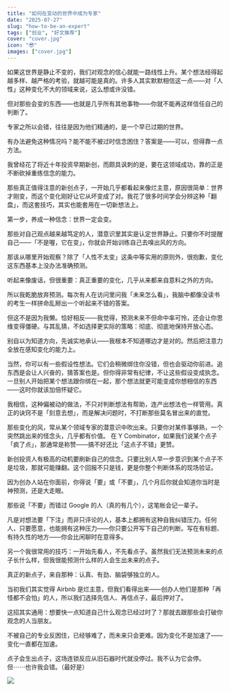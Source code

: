 ```yaml
---
title: "如何在变动的世界中成为专家"
date: "2025-07-27"
slug: "how-to-be-an-expert"
tags: ["创业", "好文推荐"]
cover: "cover.jpg"
icon: "😎"
images: ["cover.jpg"]
---
```

如果这世界是静止不变的，我们对观念的信心就能一路线性上升。某个想法经得起越多样、越严格的考验，就越可能是真的。许多人其实默默相信这一点——对「人性」这种变化不大的领域来说，这么想或许没错。



但对那些会变的东西——也就是几乎所有其他事物——你就不能再这样信任自己的判断了。



专家之所以会错，往往是因为他们精通的，是一个早已过期的世界。



有办法避免这种情况吗？能不能不被过时信念困住？答案是——可以，但得靠一点方法。



我曾经花了将近十年投资早期新创，而颇具讽刺的是，要在这领域成功，靠的正是不断砍掉重练信念的能力。



那些真正值得注意的新创点子，一开始几乎都看起来像烂主意，原因很简单：世界才刚变，而这个变化刚好让它从坏变成了对。我花了很多时间学会分辨这种「翻盘」，而这套技巧，其实也能套用在一切新想法上。



第一步，养成一种信念：世界一定会变。



那些对自己观点越来越笃定的人，潜意识里其实是认定世界静止。只要你不时提醒自己——「不是喔，它在变」，你就会开始训练自己去嗅出风的方向。



那该从哪里开始观察？除了「人性不太变」这条中等实用的原则外，很抱歉，变化这东西基本上没办法准确预测。



听起来像废话，但很重要：真正重要的变化，几乎从来都来自意料之外的方向。



所以我乾脆放弃预测。每次有人在访问里问我「未来怎么看」，我脑中都像没读书的考生一样拼命乱掰出一个听起来不错的答案。



但这不是因为我懒。恰好相反——我觉得，预测未来不但命中率可怜，还会让你思维变得僵硬。与其乱猜，不如选择更实际的策略：彻底、彻底地保持开放心态。



别自以为知道方向，先诚实地承认——我根本不知道哪边才是对的。然后把注意力全放在感知变化的能力上。



当然，你可以有一些假设性想法。它们会稍微绑住你没错，但也会驱动你前进。追东西是会让人兴奋的，猜答案也是。但你得非常有纪律，不让这些假设变成执念。
一旦别人开始把某个想法跟你绑在一起，那个想法就更可能变成你想相信的东西——这时你就该加倍怀疑它。



我相信，这种偏被动的做法，不只对判断想法有帮助，连产出想法也一样管用。真正的诀窍不是「刻意去想」，而是解决问题时，不打断那些莫名冒出来的直觉。



那些变化的风，常从某个领域专家的潜意识中吹出来。只要你对某件事够熟，一个突然跳出来的怪念头，几乎都有价值。
在 Y Combinator，如果我们说某个点子「疯了点」，那通常是称赞——搞不好还比「这点子不错」更赞。



新创投资人有极高的动机要刷新自己的信念。只要比别人早一步意识到某个点子不是垃圾，那就可能赚翻。这个回报不只是钱，更是你整个判断体系的现场验证。



因为创办人站在你面前，你得说「要」或「不要」，几个月后你就会知道你当时是神预测，还是大走眼。



那些说「不要」而错过 Google 的人（真的有几个），这笔帐会记一辈子。



凡是对想法要「下注」而非只评论的人，基本上都拥有这种自我纠错压力。任何人，只要愿意，也能拥有这种压力——你只要公开写下自己的判断。写在有标题、有持久性的地方——你会比闲聊时在意得多。



另一个我很常用的技巧：一开始先看人，不先看点子。虽然我们无法预测未来的点子长什么样，但我很能预测什么样的人会生出未来的点子。



真正的新点子，来自那种：认真、有劲、脑袋够独立的人。



当初我们其实觉得 Airbnb 是烂主意，但我们看得出来——创办人他们是那种「再怪都不会怕」的人，所以我们选择先信人、再信点子，最后押对了。



这招其实通用：想要快一点知道自己什么观念已经过时了？那就去跟那些会打破你观念的人当朋友。



不被自己的专业反困住，已经够难了，而未来只会更难。因为变化不是加速了——变化一直都在加速。



点子会生出点子，这场连锁反应从旧石器时代就没停过。我不认为它会停。
但⋯⋯也许我会错。（最好是）




![](https://prod-files-secure.s3.us-west-2.amazonaws.com/112d0858-5090-4d34-a606-b75eb8d65fd2/46476355-9cf3-4e99-9b7a-3531bc426380/1000202064.png?X-Amz-Algorithm=AWS4-HMAC-SHA256&X-Amz-Content-Sha256=UNSIGNED-PAYLOAD&X-Amz-Credential=ASIAZI2LB466QSEOPJGW%2F20250808%2Fus-west-2%2Fs3%2Faws4_request&X-Amz-Date=20250808T104336Z&X-Amz-Expires=3600&X-Amz-Security-Token=IQoJb3JpZ2luX2VjEGsaCXVzLXdlc3QtMiJHMEUCID2e0VGXrq7QUx6ja3zO1Wl7SznoRSu8010R%2B3thqFyhAiEAt1sHVGbDHk%2FC6F8FwrJ%2BHX3wcoJrHuytqGA5mjlD324qiAQIo%2F%2F%2F%2F%2F%2F%2F%2F%2F%2F%2FARAAGgw2Mzc0MjMxODM4MDUiDMxwu0yltrMFHjNWXSrcA1kJuSwngiduSaEST0wT7TsJCu7UOQcKKZm69u%2B2u%2FNt72JQM1HODdsQQqlCW9%2BH4z7SCrM9IrVPs9QLSqxb30yTHuR4SYkcQNs3PxVc9fRRpkDJOfIKMAGeyr9yq9GL0MMpfAhDMuaEziWV7O4Q3FUX%2Fc1x7QNmyNOZqvuiBDE0Bef7IWZ10sqfbA3T8isIWBxBHuVSvqd7mwkJ243z3z6SS2WcpH72XgZgcnGUcneN7%2BuqFlLRfDOsizZdYNLhPfHdPYS6GHftSIC9yJ8%2FqNrcRSpoyr0csUlLHRo5PSqmEo6cFnWNT58yYpmQyM7Jf3p84DuMtgrH3LktPqHMRaMZcIhb4G4UsbwsdOj1mR%2BrMkEdKEKzJ5R5zdnm1gzxIq1pqIwfUPs9bDvFELr943AJWe6%2BP%2BC4mhzvpHqpevZpXxCZ8YOQeqznItsAVzX0ybhoNSwmjlzkQRh8US2a1usWha3GI%2BVdkm359clI2vLQSXv7f9g38lQQQwRQWN5rATDUdt9Ux%2FXZarZmjJlqL33d4evd0tht4YmvhPg7udj79fl6juDrGsJ8uzKOeYLtaPlnVUGE4TpTmxPPie5QVMujMdQ3zlDn0hexYXyKtLRQltg0t9Vv0T8Qnn5jMOGd18QGOqUBIF7b42pteyF%2FQ2XxHkIHInwPGxR1kXWfGlwONNUqiMlM3EwMv4s7aFJX9G6WDGRy0TEHKQRZyajyMSJ4E3P8QBtS3HTFLZwrhgirbopUWg5p%2FbUGqTBh50Wy8IXB%2FrpCT1jTxi2ZL1XAz9W71YOM%2FHfh%2BvdwXwUUSV4YVmUI2296xuBKwmVRqrVxj6HRJSoTzXc51rXHpflTItLY6yUasvVrYWrt&X-Amz-Signature=30d31baae3824e7dbaa00dfc0138237651768103717a4bcd3a1bb6300aa31703&X-Amz-SignedHeaders=host&x-amz-checksum-mode=ENABLED&x-id=GetObject)

